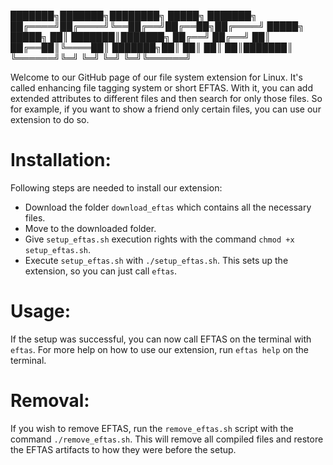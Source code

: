 
███████╗███████╗████████╗ █████╗ ███████╗
██╔════╝██╔════╝╚══██╔══╝██╔══██╗██╔════╝
█████╗  █████╗     ██║   ███████║███████╗
██╔══╝  ██╔══╝     ██║   ██╔══██║╚════██║
███████╗██║        ██║   ██║  ██║███████║
╚══════╝╚═╝        ╚═╝   ╚═╝  ╚═╝╚══════╝


Welcome to our GitHub page of our file system extension for Linux. It's called enhancing file tagging system
or short EFTAS. With it, you can add extended attributes to different files and then search for only those files.
So for example, if you want to show a friend only certain files, you can use our extension to do so.


Installation:
===============

Following steps are needed to install our extension:
- Download the folder `download_eftas` which contains all the necessary files.
- Move to the downloaded folder.
- Give `setup_eftas.sh` execution rights with the command `chmod +x setup_eftas.sh`.
- Execute `setup_eftas.sh` with `./setup_eftas.sh`. This sets up the extension, so you can just call `eftas`.


Usage:
===============

If the setup was successful, you can now call EFTAS on the terminal with `eftas`.
For more help on how to use our extension, run `eftas help` on the terminal.


Removal:
===============

If you wish to remove EFTAS, run the `remove_eftas.sh` script with the command `./remove_eftas.sh`.
This will remove all compiled files and restore the EFTAS artifacts to how they were before the setup. 
